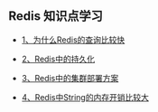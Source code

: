 ## Redis 知识点学习

- [1、为什么Redis的查询比较快](https://github.com/boilingfrog/Go-POINT/blob/master/redis/1%E3%80%81%E4%B8%BA%E4%BB%80%E4%B9%88Redis%E7%9A%84%E6%9F%A5%E8%AF%A2%E6%AF%94%E8%BE%83%E5%BF%AB.md)  

- [2、Redis中的持久化](https://github.com/boilingfrog/Go-POINT/blob/master/redis/2%E3%80%81Redis%E4%B8%AD%E6%95%B0%E6%8D%AE%E6%8C%81%E4%B9%85%E5%8C%96.md)  

- [3、Redis中的集群部署方案](https://github.com/boilingfrog/Go-POINT/blob/master/redis/3%E3%80%81Redis%E4%B8%AD%E7%9A%84%E9%9B%86%E7%BE%A4.md)  

- [4、Redis中String的内存开销比较大](https://github.com/boilingfrog/Go-POINT/blob/master/redis/4%E3%80%81Redis%E4%B8%AD%E7%9A%84String%E7%B1%BB%E5%9E%8B%E7%9A%84%E5%86%85%E5%AD%98%E5%BC%80%E9%94%80%E6%AF%94%E8%BE%83%E5%A4%A7.md)    











































